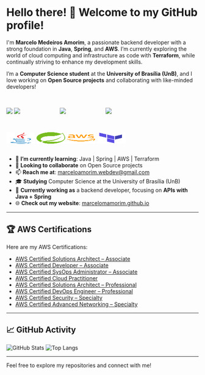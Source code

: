 # Hello there! 👋 Welcome to my GitHub profile!

I'm **Marcelo Medeiros Amorim**, a passionate backend developer with a strong foundation in **Java**, **Spring**, and **AWS**. I’m currently exploring the world of cloud computing and infrastructure as code with **Terraform**, while continually striving to enhance my development skills.

I’m a **Computer Science student** at the **University of Brasília (UnB)**, and I love working on **Open Source projects** and collaborating with like-minded developers!

</br>

<div style="display: inline_block" height="70" width="150">
  
  <a href="https://www.linkedin.com/in/marcelomedeirosamorim/" target="_blank"><img align="center" src="https://img.shields.io/badge/-LinkedIn-%230077B5?style=for-the-badge&logo=linkedin&logoColor=white" target="_blank"></a>
  <a href="https://medium.com/@marceloamorim.backend" target="_blank"><img align="center" src="https://img.shields.io/badge/-Medium-123?style=for-the-badge&logo=medium&logoColor=white" target="_blank" style="margin-right:100px;"></a>
  <a href="https://pt.stackoverflow.com/users/276863/marcelo-amorim" target="_blank"><img align="center" src="https://img.shields.io/badge/-StackOverflow-ffff99?style=for-the-badge&logo=stackoverflow&logoColor=black" target="_blank" style="margin-right:100px;"></a>
  <a href="https://www.credly.com/users/marcelo-medeiros-amorim" target="_blank"><img align="center" src="https://img.shields.io/badge/-Credly-ff6f00?style=for-the-badge&logo=credly&logoColor=white" target="_blank" style="margin-right:100px;"></a>
</div>

</br>

<div style="display: inline_block"><br>
  <img align="center" alt="Java" height="30" width="75" src="https://raw.githubusercontent.com/devicons/devicon/master/icons/java/java-original.svg">
  <img align="center" alt="Spring" height="30" width="75" src="https://raw.githubusercontent.com/devicons/devicon/master/icons/spring/spring-original.svg">
  <img align="center" alt="AWS" height="30" width="75" src="https://raw.githubusercontent.com/devicons/devicon/master/icons/amazonwebservices/amazonwebservices-plain-wordmark.svg">
  <img align="center" alt="Terraform" height="30" width="75" src="https://raw.githubusercontent.com/devicons/devicon/master/icons/terraform/terraform-original.svg">
</div>

</br>

- 🌱 **I’m currently learning**: Java | Spring | AWS | Terraform
- 👯 **Looking to collaborate** on Open Source projects
- 📫 **Reach me at**: marceloamorim.webdev@gmail.com
- 🎓 **Studying** Computer Science at the University of Brasília (UnB)
- 🎯 **Currently working as** a backend developer, focusing on **APIs with Java + Spring**
- 🌐 **Check out my website**: [marcelomamorim.github.io](https://marcelomamorim.github.io/)

---

## 🏆 AWS Certifications

Here are my AWS Certifications:

- [AWS Certified Solutions Architect – Associate](https://www.credly.com/badges/d002f657-9188-4585-9b42-430506f153cc)
- [AWS Certified Developer – Associate](https://www.credly.com/badges/002fb138-1fa6-4c98-82df-da360772c2a9)
- [AWS Certified SysOps Administrator – Associate](https://www.credly.com/badges/d76e6fca-8187-4727-aed3-91aaade56668)
- [AWS Certified Cloud Practitioner](https://www.credly.com/badges/93b6e5a0-fa86-41ed-a9b8-5422dc81f6cd)
- [AWS Certified Solutions Architect – Professional](https://www.credly.com/badges/c1c9dfcc-8fb1-4a8b-beaf-747f1cdff5f3)
- [AWS Certified DevOps Engineer – Professional](https://www.credly.com/badges/3abe3eee-c361-4114-9c85-62ffdce5db13)
- [AWS Certified Security – Specialty](https://www.credly.com/badges/2346511d-29f0-432a-8b82-59d59db876c6)
- [AWS Certified Advanced Networking – Specialty](https://www.credly.com/badges/55346236-0df0-4428-84de-b7bc1a69e6a0)

---

## 📈 GitHub Activity

![GitHub Stats](https://github-readme-stats.vercel.app/api?username=marcelomamorim&show_icons=true&theme=radical)
![Top Langs](https://github-readme-stats.vercel.app/api/top-langs/?username=marcelomamorim&layout=compact&theme=radical)

---

Feel free to explore my repositories and connect with me!
